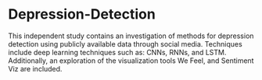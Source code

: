# Depression-Detection
This independent study contains an investigation of methods for depression detection using publicly available data through social media. Techniques include deep learning techniques such as: CNNs, RNNs, and LSTM. Additionally, an exploration of the visualization tools We Feel, and Sentiment Viz are included.

